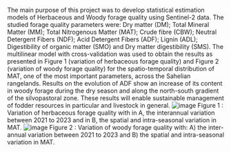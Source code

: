 The main purpose of this project was to develop statistical estimation models of Herbaceous and Woody forage quality using Sentinel-2 data. The studied forage quality parameters were: Dry matter (DM); Total Mineral Matter (MM); Total Nitrogenous Matter (MAT); Crude fibre (CBW); Neutral Detergent Fibers (NDF); Acid Detergent Fibers (ADF); Lignin (ADL); Digestibility of organic matter (SMO) and Dry matter digestibility (SMS). The multilinear model with cross-validation was used to obtain the results as presented in Figure 1 (variation of herbaceous forage quality) and Figure 2 (variation of woody forage quality) for the spatio-temporal distribution of MAT, one of the most important parameters, across the Sahelian rangelands. Results on the evolution of ADF show an increase of its content in woody forage during the dry season and along the north-south gradient of the silvopastoral zone. These results will enable sustainable management of fodder resources in particular and livestock in general. 
![image](https://github.com/smane341/FATIMA_Project/assets/60321861/5b7c0a9a-9cfe-42d3-9250-fe16acb96cac) 
Figure 1 : Variation of herbaceous forage quality with in A, the interannual variation between 2021 to 2023 and in B, the spatial and intra-seasonal variation in MAT.
![image](https://github.com/smane341/FATIMA_Project/assets/60321861/6cda89ec-ec6f-4ec2-bb76-5883ddc77939)
Figure 2 : Variation of woody forage quality with: A) the inter-annual variation between 2021 to 2023 and B) the spatial and intra-seasonal variation in MAT.
